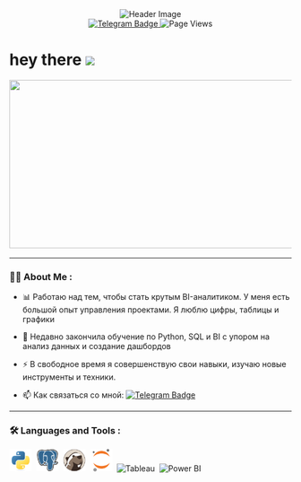 <div id="header" style="text-align: center;">
  <img src="https://i.giphy.com/media/v1.Y2lkPTc5MGI3NjExMWVkMW1tNjZ0ZjhkOTUwbWFtcTcycTJ2Mnd3a3g1aXBpaW1tMGo3cyZlcD12MV9pbnRlcm5hbF9naWZfYnlfaWQmY3Q9Zw/rYADN3ydd6zLtwCv7q/giphy.gif" width="100" alt="Header Image"/>
</div>


<div id="badges" style="text-align: center;">
  <a href="https://t.me/tttulip" target="_blank">
    <img src="https://img.shields.io/badge/Telegram-blue?style=for-the-badge&logo=telegram&logoColor=white" alt="Telegram Badge"/>
  </a>
  <img src="https://komarev.com/ghpvc/?username=anastasvlad&style=flat-square&color=blue" alt="Page Views"/>
</div>


<h1>
  hey there
  <img src="https://media.giphy.com/media/hvRJCLFzcasrR4ia7z/giphy.gif" width="30px"/>
</h1>


<div align="center">
  <img src="https://i.giphy.com/media/v1.Y2lkPTc5MGI3NjExdm9wb2NzcTBuZXlveTRkNW40d3lxams1NWR4OWJ2ZHFnM2JjY2Q4ZyZlcD12MV9pbnRlcm5hbF9naWZfYnlfaWQmY3Q9Zw/px9v45I39CcxyXPqEy/giphy.gif" width="600" height="300"/>
</div>

---

### :woman_technologist: About Me : 
- :bar_chart: Работаю над тем, чтобы стать крутым BI-аналитиком. У меня есть большой опыт управления проектами.  Я люблю цифры, таблицы и графики

- :seedling: Недавно закончила обучение по Python, SQL и BI с упором на анализ данных и создание дашбордов

- :zap: В свободное время я совершенствую свои навыки, изучаю новые инструменты и техники.

- :mailbox: Как связаться со мной: [![Telegram Badge](https://img.shields.io/badge/-tttulip-blue?style=flat&logo=Telegram&logoColor=white)](https://t.me/tttulip)

---

  ### :hammer_and_wrench: Languages and Tools :
  <div>
  <img src="https://github.com/devicons/devicon/blob/master/icons/python/python-original.svg" title="Python" alt="Python" width="40" height="40"/>&nbsp;
  <img src="https://github.com/devicons/devicon/blob/master/icons/postgresql/postgresql-original.svg" title="PostgreSQL" alt="PostgreSQL" width="40" height="40"/>&nbsp;
  <img src="https://github.com/devicons/devicon/blob/master/icons/dbeaver/dbeaver-original.svg" title="DBeaver" alt="DBeaver" width="40" height="40"/>&nbsp;
  <img src="https://github.com/devicons/devicon/blob/master/icons/jupyter/jupyter-original.svg" title="Jupyter notebook" alt="Jupyter" width="40" height="40"/>&nbsp
  <img src="https://www.svgrepo.com/show/354428/tableau-icon.svg" title="Tableau" alt="Tableau" width="40" height="40"/>&nbsp;
  <img src="https://github.com/microsoft/PowerBI-Icons/blob/main/SVG/Power-BI.svg" title="Power BI" alt="Power BI" width="40" height="40"/>&nbsp;
</div>



